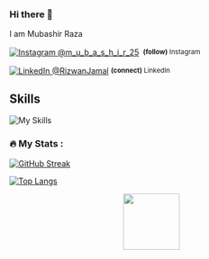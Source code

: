 
 ### Hi there 👋

I am Mubashir Raza

<div align="left">
    <p><a href="https://www.instagram.com/m_u_b_a_s_h_i_r_25/"><img alt="Instagram @m_u_b_a_s_h_i_r_25" align="center" src="https://img.shields.io/badge/-@m_u_b_a_s_h_i_r_25-gray.svg?colorA=6A788D&colorB=1da1f2&style=for-the-badge" /></a>&nbsp;<small> <strong>(follow)</strong> Instagram</small></p>
    <p><a href="https://www.linkedin.com/in/mubashir-raza-968136233/"><img alt="LinkedIn @RizwanJamal" align="center" src="https://img.shields.io/badge/LINKEDIN-gray.svg?colorA=6A788D&colorB=6A788D&style=for-the-badge" /></a>&nbsp;<small><strong>(connect)</strong> LinkedIn</small></p>
  
</div>


## Skills
![My Skills](https://skillicons.dev/icons?i=react,nextjs,firebase,nodejs,mongodb,express,js,ts,redux,bootstrap,materialui,tailwindcss,netlify,css,html)


### :fire: My Stats :
[![GitHub Streak](https://streak-stats.demolab.com?user=mubashir-786)](https://git.io/streak-stats)

[![Top Langs](https://github-readme-stats.vercel.app/api/top-langs/?username=mubashir-786&layout=compact&theme=vision-friendly-dark)](https://github.com/anuraghazra/github-readme-stats)

<div id="header" align="center">
  <img src="https://media.giphy.com/media/M9gbBd9nbDrOTu1Mqx/giphy.gif" width="100"/>
</div>

<img src="https://komarev.com/ghpvc/?username=mubashir-786&style=flat-square&color=blue" alt=""/>
